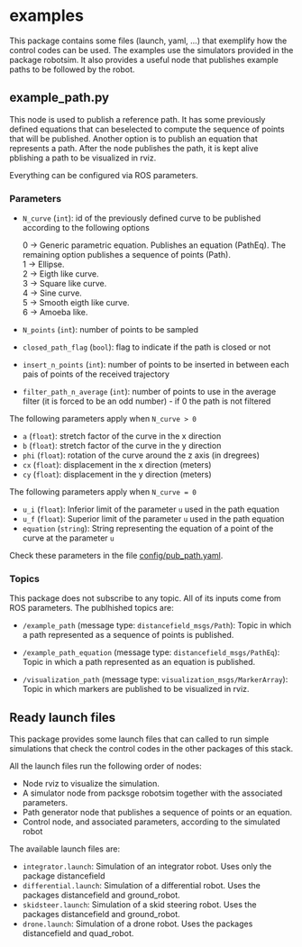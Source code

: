 # examples

This package contains some files (launch, yaml, ...) that exemplify how the control codes can be used. The examples use the simulators provided in the package robotsim. It also provides a useful node  that publishes example paths to be followed by the robot.







## example_path.py


This node is used to publish a reference path. It has some previously defined equations that can beselected to compute the sequence of points that will be published. Another option is to publish an equation that represents a path. After the node publishes the path, it is kept alive pblishing a path to be visualized in rviz.

Everything can be configured via ROS parameters.


### Parameters


- `N_curve` (`int`): id of the previously defined curve to be published according to the following options

	0 &#8594; Generic parametric equation. Publishes an equation (PathEq). The remaining option publishes a sequence of points (Path). \
	1 &#8594; Ellipse. \
	2 &#8594; Eigth like curve. \
	3 &#8594; Square like curve. \
	4 &#8594; Sine curve. \
	5 &#8594; Smooth eigth like curve. \
	6 &#8594; Amoeba like.


- `N_points` (`int`): number of points to be sampled


- `closed_path_flag` (`bool`): flag to indicate if the path is closed or not

- `insert_n_points` (`int`): number of points to be inserted in between each pais of points of the received trajectory

- `filter_path_n_average` (`int`): number of points to use in the average filter (it is forced to be an odd number) - if 0 the path is not filtered



The following parameters apply when `N_curve > 0`


- `a` (`float`): stretch factor of the curve in the x direction
- `b` (`float`): stretch factor of the curve in the y direction
- `phi` (`float`): rotation of the curve around the z axis (in dregrees)
- `cx` (`float`): displacement in the x direction (meters)
- `cy` (`float`): displacement in the y direction (meters)



The following parameters apply when `N_curve = 0`


- `u_i` (`float`): Inferior limit of the parameter `u` used in the path equation
- `u_f` (`float`): Superior limit of the parameter `u` used in the path equation
- `equation` (`string`): String representing the equation of a point of the curve at the parameter `u`



Check these parameters in the file [config/pub_path.yaml](config/pub_path.yaml).





### Topics

This package does not subscribe to any topic. All of its inputs come from ROS parameters. The publhished topics are:

- `/example_path`  (message type: `distancefield_msgs/Path`): Topic in which a path represented as a sequence of points is published.

- `/example_path_equation`  (message type: `distancefield_msgs/PathEq`): Topic in which a path represented as an equation is published.

- `/visualization_path`  (message type: `visualization_msgs/MarkerArray`): Topic in which markers are published to be visualized in rviz.





## Ready launch files

This package provides some launch files that can called to run simple simulations that check the control codes in the other packages of this stack.

All the launch files run the following order of nodes:

- Node rviz to visualize the simulation.
- A simulator node from packsge robotsim together with the associated parameters.
- Path generator node that publishes a sequence of points or an equation.
- Control node, and associated parameters, according to the simulated robot

The available launch files are:

- `integrator.launch`: Simulation of an integrator robot. Uses only the package distancefield
- `differential.launch`: Simulation of a differential robot. Uses the packages distancefield and ground_robot.
- `skidsteer.launch`: Simulation of a skid steering robot. Uses the packages distancefield and ground_robot.
- `drone.launch`: Simulation of a drone robot. Uses the packages distancefield and quad_robot.








